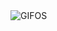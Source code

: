 <picture>
    <source media="(prefers-color-scheme: dark)" srcset="https://i.ibb.co/p4Ys15J/42836adf0826dbfa27034fc55566d3a2.gif">
    <source media="(prefers-color-scheme: light)" srcset="https://i.ibb.co/p4Ys15J/42836adf0826dbfa27034fc55566d3a2.gif">
    <img alt="GIFOS" src="https://i.ibb.co/p4Ys15J/42836adf0826dbfa27034fc55566d3a2.gif">
</picture>
